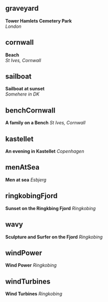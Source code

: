 ## graveyard
**Tower Hamlets Cemetery Park**  
*London*

## cornwall
**Beach**  
*St Ives, Cornwall*

## sailboat
**Sailboat at sunset**  
*Somehere in DK*

## benchCornwall
**A family on a Bench**
*St Ives, Cornwall*

## kastellet
**An evening in Kastellet**
*Copenhagen*

## menAtSea
**Men at sea**
*Esbjerg*

## ringkobingFjord
**Sunset on the Ringkbing Fjord**
*Ringkobing*

## wavy
**Sculpture and Surfer on the Fjord**
*Ringkobing*

## windPower
**Wind Power**
*Ringkobing*

## windTurbines
**Wind Turbines**
*Ringkobing*